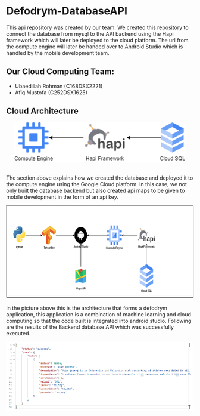 # Defodrym-DatabaseAPI

This api repository was created by our team. We created this repository to connect the database from mysql to the API backend using the Hapi framework which will later be deployed to the cloud platform. The url from the compute engine will later be handed over to Android Studio which is handled by the mobile development team.

## Our Cloud Computing Team:
* Ubaedillah Rohman (C168DSX2221)
* Afiq Mustofa (C252DSX1625)

## Cloud Architecture
<p align="center">
  <img width="460" src="images/Architecture_cloud.png">
</p>
<br/>
The section above explains how we created the database and deployed it to the compute engine using the Google Cloud platform. In this case, we not only built the database backend but also created api maps to be given to mobile development in the form of an api key.
<p align="center">
  <img widht="300" height="250" src="images/Architecture-cloud-2.png">
</p>
in the picture above this is the architecture that forms a defodrym application, this application is a combination of machine learning and cloud computing so that the code built is integrated into android studio. Following are the results of the Backend database API which was successfully executed.
<p align="center">
<img src="images/Cuplikan layar 2023-06-15 150207.png">
</p>
